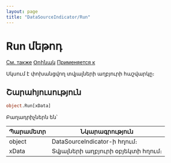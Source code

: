 ```yaml
---
layout: page
title: "DataSourceIndicator/Run"
---
```



# Run մեթոդ

[См. также](../AsErrorsFreeExecutor.md) [Օրինակ](../../Examples/E_DataSourceIndicator.html) [Применяется к](../DataSourceIndicator.md)

Սկսում է փոխանցվող տվյալների աղբյուրի հաշվարկը։

## Շարահյուսություն

``` vb
object.Run[xData] 
```

Բաղադրիչներն են՝


| Պարամետր | Նկարագրություն |
|--|--|
| object | DataSourceIndicator-ի հղում։ |
| xData| Տվյալների աղբյուրի օբյեկտի հղում։ |

